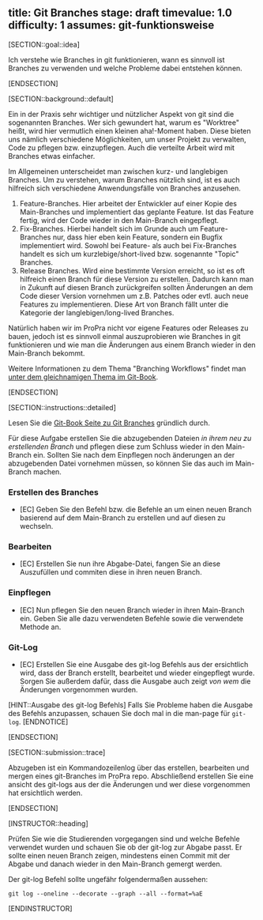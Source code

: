 title: Git Branches
stage: draft
timevalue: 1.0
difficulty: 1
assumes: git-funktionsweise
---

[SECTION::goal::idea]

Ich verstehe wie Branches in git funktionieren, wann es sinnvoll ist Branches zu verwenden und 
welche Probleme dabei entstehen können.

[ENDSECTION]

[SECTION::background::default]

Ein in der Praxis sehr wichtiger und nützlicher Aspekt von git sind die sogenannten Branches. 
Wer sich gewundert hat, warum es "Worktree" heißt, wird hier vermutlich einen kleinen aha!-Moment 
haben. Diese bieten uns nämlich verschiedene Möglichkeiten, um unser Projekt zu verwalten,  
Code zu pflegen bzw. einzupflegen. Auch die verteilte Arbeit wird mit Branches etwas einfacher.

Im Allgemeinen unterscheidet man zwischen kurz- und langlebigen Branches. Um zu verstehen, warum 
Branches nützlich sind, ist es auch hilfreich sich verschiedene Anwendungsfälle von Branches 
anzusehen.

1. Feature-Branches. Hier arbeitet der Entwickler auf einer Kopie des Main-Branches 
   und implementiert das geplante Feature. Ist das Feature fertig, wird der Code wieder in den 
   Main-Branch eingepflegt.
2. Fix-Branches. Hierbei handelt sich im Grunde auch um Feature-Branches nur, dass hier eben 
   kein Feature, sondern ein Bugfix implementiert wird. Sowohl bei Feature- als auch bei 
   Fix-Branches handelt es sich um kurzlebige/short-lived bzw. sogenannte "Topic" Branches.
3. Release Branches. Wird eine bestimmte Version erreicht, so ist es oft hilfreich einen Branch 
   für diese Version zu erstellen. Dadurch kann man in Zukunft auf diesen Branch zurückgreifen 
   sollten Änderungen an dem Code dieser Version vornehmen um z.B. Patches oder evtl. auch neue 
   Features zu implementieren. Diese Art von Branch fällt unter die Kategorie der 
   langlebigen/long-lived Branches.

Natürlich haben wir im ProPra nicht vor eigene Features oder Releases zu bauen, jedoch ist es 
sinnvoll einmal auszuprobieren wie Branches in git funktionieren und wie man die Änderungen aus 
einem Branch wieder in den Main-Branch bekommt.

Weitere Informationen zu dem Thema "Branching Workflows" findet man [unter dem gleichnamigen 
Thema im Git-Book](https://git-scm.com/book/en/v2/Git-Branching-Branching-Workflows).

[ENDSECTION]

[SECTION::instructions::detailed]

Lesen Sie die [Git-Book Seite zu Git Branches](https://git-scm.com/book/en/v2/Git-Branching-Branches-in-a-Nutshell) 
gründlich durch.

Für diese Aufgabe erstellen Sie die abzugebenden Dateien *in ihrem neu zu erstellenden Branch* und 
pflegen diese zum Schluss wieder in den Main-Branch ein. Sollten Sie nach dem Einpflegen noch 
änderungen an der abzugebenden Datei vornehmen müssen, so können Sie das auch im Main-Branch machen.

### Erstellen des Branches

- [EC] Geben Sie den Befehl bzw. die Befehle an um einen neuen Branch basierend auf dem 
  Main-Branch zu erstellen und auf diesen zu wechseln.

### Bearbeiten 

- [EC] Erstellen Sie nun ihre Abgabe-Datei, fangen Sie an diese Auszufüllen und commiten diese in 
  ihren neuen Branch.

### Einpflegen

- [EC] Nun pflegen Sie den neuen Branch wieder in ihren Main-Branch ein. Geben Sie alle dazu 
  verwendeten Befehle sowie die verwendete Methode an.

### Git-Log

- [EC] Erstellen Sie eine Ausgabe des git-log Befehls aus der ersichtlich wird, dass der Branch 
  erstellt, bearbeitet und wieder eingepflegt wurde. Sorgen Sie außerdem dafür, dass die Ausgabe 
  auch zeigt *von wem* die Änderungen vorgenommen wurden.  

[HINT::Ausgabe des git-log Befehls]
Falls Sie Probleme haben die Ausgabe des Befehls anzupassen, schauen Sie doch mal in die 
man-page für `git-log`.
[ENDNOTICE]

[ENDSECTION]

[SECTION::submission::trace]

Abzugeben ist ein Kommandozeilenlog über das erstellen, bearbeiten und mergen eines git-Branches 
im ProPra repo. Abschließend erstellen Sie eine ansicht des git-logs aus der die Änderungen und 
wer diese vorgenommen hat ersichtlich werden.

[ENDSECTION]

[INSTRUCTOR::heading]

Prüfen Sie wie die Studierenden vorgegangen sind und welche Befehle verwendet wurden und schauen 
Sie ob der git-log zur Abgabe passt. Er sollte einen neuen Branch zeigen, mindestens einen 
Commit mit der Abgabe und danach wieder in den Main-Branch gemergt werden. 

Der git-log Befehl sollte ungefähr folgendermaßen aussehen:

`git log --oneline --decorate --graph --all --format=%aE`

[ENDINSTRUCTOR]
